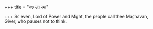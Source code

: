 +++
title = "०७ उत स्मा"

+++
So even, Lord of Power and Might, the people call thee Maghavan,  
     Giver, who pauses not to think.